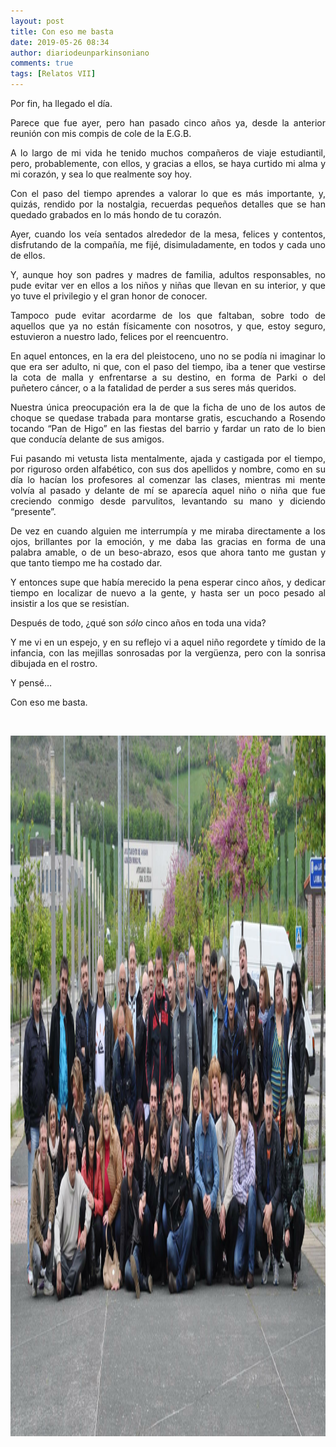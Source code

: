 ```yaml
---
layout: post
title: Con eso me basta
date: 2019-05-26 08:34
author: diariodeunparkinsoniano
comments: true
tags: [Relatos VII]
---
```

<p style="text-align:justify;">Por fin, ha llegado el día.</p>
<p style="text-align:justify;">Parece que fue ayer, pero han pasado cinco años ya, desde la anterior reunión con mis compis de cole de la E.G.B.</p>
<p style="text-align:justify;">A lo largo de mi vida he tenido muchos compañeros de viaje estudiantil, pero, probablemente, con ellos, y gracias a ellos, se haya curtido mi alma y mi corazón, y sea lo que realmente soy hoy.</p>
<p style="text-align:justify;">Con el paso del tiempo aprendes a valorar lo que es más importante, y, quizás, rendido por la nostalgia, recuerdas pequeños detalles que se han quedado grabados en lo más hondo de tu corazón.</p>
<p style="text-align:justify;">Ayer, cuando los veía sentados alrededor de la mesa, felices y contentos, disfrutando de la compañía, me fijé, disimuladamente, en todos y cada uno de ellos.</p>
<p style="text-align:justify;">Y, aunque hoy son padres y madres de familia, adultos responsables, no pude evitar ver en ellos a los niños y niñas que llevan en su interior, y que yo tuve el privilegio y el gran honor de conocer.</p>
<p style="text-align:justify;">Tampoco pude evitar acordarme de los que faltaban, sobre todo de aquellos que ya no están físicamente con nosotros, y que, estoy seguro, estuvieron a nuestro lado, felices por el reencuentro.</p>
<p style="text-align:justify;">En aquel entonces, en la era del pleistoceno, uno no se podía ni imaginar lo que era ser adulto, ni que, con el paso del tiempo, iba a tener que vestirse la cota de malla y enfrentarse a su destino, en forma de Parki o del puñetero cáncer, o a la fatalidad de perder a sus seres más queridos.</p>
<p style="text-align:justify;">Nuestra única preocupación era la de que la ficha de uno de los autos de choque se quedase trabada para montarse gratis, escuchando a Rosendo tocando “Pan de Higo” en las fiestas del barrio y fardar un rato de lo bien que conducía delante de sus amigos.</p>
<p style="text-align:justify;">Fui pasando mi vetusta lista mentalmente, ajada y castigada por el tiempo, por riguroso orden alfabético, con sus dos apellidos y nombre, como en su día lo hacían los profesores al comenzar las clases, mientras mi mente volvía al pasado y delante de mí se aparecía aquel niño o niña que fue creciendo conmigo desde parvulitos, levantando su mano y diciendo “presente”.</p>
<p style="text-align:justify;">De vez en cuando alguien me interrumpía y me miraba directamente a los ojos, brillantes por la emoción, y me daba las gracias en forma de una palabra amable, o de un beso-abrazo, esos que ahora tanto me gustan y que tanto tiempo me ha costado dar.</p>
<p style="text-align:justify;">Y entonces supe que había merecido la pena esperar cinco años, y dedicar tiempo en localizar de nuevo a la gente, y hasta ser un poco pesado al insistir a los que se resistían.</p>
<p style="text-align:justify;">Después de todo, ¿qué son <em>sólo</em> cinco años en toda una vida?</p>
<p style="text-align:justify;">Y me vi en un espejo, y en su reflejo vi a aquel niño regordete y tímido de la infancia, con las mejillas sonrosadas por la vergüenza, pero con la sonrisa dibujada en el rostro.</p>
<p style="text-align:justify;">Y pensé…</p>
<p style="text-align:justify;">Con eso me basta.</p>
&nbsp;
<p style="text-align:justify;"><img class="img-fluid"  clasXs="alignnone size-full wp-image-859" src="/assets/images/2019/05/10348776_4083288536560_1126637698889628319_o.jpg" alt="10348776_4083288536560_1126637698889628319_o" width="2048" height="1121" /></p>
